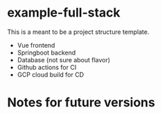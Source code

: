 # example-full-stack

This is a meant to be a project structure template. 

- Vue frontend
- Springboot backend
- Database (not sure about flavor)
- Github actions for CI
- GCP cloud build for CD

# Notes for future versions

